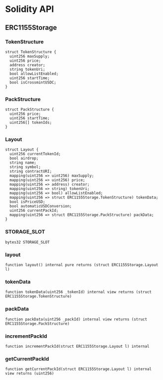 # Solidity API

## ERC1155Storage

### TokenStructure

```solidity
struct TokenStructure {
  uint256 maxSupply;
  uint256 price;
  address creator;
  string tokenUri;
  bool allowListEnabled;
  uint256 startTime;
  bool isCrossmintUSDC;
}
```

### PackStructure

```solidity
struct PackStructure {
  uint256 price;
  uint256 startTime;
  uint256[] tokenIds;
}
```

### Layout

```solidity
struct Layout {
  uint256 currentTokenId;
  bool airdrop;
  string name;
  string symbol;
  string contractURI;
  mapping(uint256 => uint256) maxSupply;
  mapping(uint256 => uint256) price;
  mapping(uint256 => address) creator;
  mapping(uint256 => string) tokenUri;
  mapping(uint256 => bool) allowListEnabled;
  mapping(uint256 => struct ERC1155Storage.TokenStructure) tokenData;
  bool isPriceUSD;
  bool automaticUSDConversion;
  uint256 currentPackId;
  mapping(uint256 => struct ERC1155Storage.PackStructure) packData;
}
```

### STORAGE_SLOT

```solidity
bytes32 STORAGE_SLOT
```

### layout

```solidity
function layout() internal pure returns (struct ERC1155Storage.Layout l)
```

### tokenData

```solidity
function tokenData(uint256 _tokenId) internal view returns (struct ERC1155Storage.TokenStructure)
```

### packData

```solidity
function packData(uint256 _packId) internal view returns (struct ERC1155Storage.PackStructure)
```

### incrementPackId

```solidity
function incrementPackId(struct ERC1155Storage.Layout l) internal
```

### getCurrentPackId

```solidity
function getCurrentPackId(struct ERC1155Storage.Layout l) internal view returns (uint256)
```

